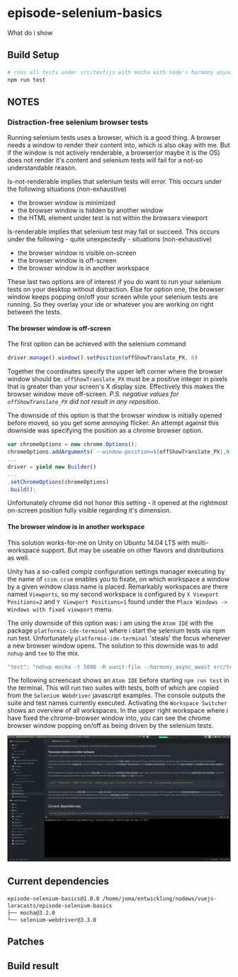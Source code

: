 # episode-selenium-basics
What do i show

## Build Setup

```bash
# runs all tests under src/test/js with mocha with node's harmony async flag enabled
npm run test
```

## NOTES

### Distraction-free selenium browser tests

Running selenium tests uses a browser, which is a good thing. A browser needs a window to render their content into, which is also okay with me. But if the window is not actively renderable, a browser(or maybe it is the OS) does not render it's content and selenium tests will fail for a not-so understandable reason.

Is-not-renderable implies that selenium tests will error. This occurs under the following situations (non-exhaustive)

- the browser window is minimized
- the browser window is hidden by another window
- the HTML element under test is not within the browsers viewport

Is-renderable implies that selenium test may fail or succeed. This occurs under the following - quite unexpectedly -  situations (non-exhaustive)
- the browser window is visible on-screen
- the browser window is off-screen
- the browser window is in another workspace

These last two options are of interest if you do want to run your selenium tests on your desktop without distraction. Else for option one, the browser window keeps popping on/off your screen while your selenium tests are running. So they overlay your ide or whatever you are working on right between the tests.

#### The browser window is off-screen
The first option can be achieved with the selenium command
```js
driver.manage().window().setPosition(offShowTranslate_PX, 0)
```
Together the coordinates specify the upper left corner where the browser window should be. `offShowTranslate_PX` must be a positive integer in pixels that is greater than your screen's X display size. Effectively this makes the browser window move off-screen.
*P.S. negative values for `offShowTranslate_PX` did not result in any reposition.*

The downside of this option is that the browser window is initially opened before moved, so you get some annoying flicker. An attempt against this downside was specifying the position as a chrome browser option.
```js
var chromeOptions = new chrome.Options();
chromeOptions.addArguments(`--window-position=${offShowTranslate_PX},0`);
...
driver = yield new Builder()
...
.setChromeOptions(chromeOptions)
.build();
```
Unfortunately chrome did not honor this setting - it opened at the rightmost on-screen position fully visible regarding it's dimension.

#### The browser window is in another workspace
This solution works-for-me on Unity on Ubuntu 14.04 LTS with multi-workspace support. But may be useable on other flavors and distributions as well.

Unity has a so-called compiz configuration settings manager executing by the name of `ccsm`. `ccsm` enables you to fixate, on which workspace a window by a given window class name is placed. Remarkably workspaces are there named `Viewports`, so my second workspace is configured by `X Viewport Positions=2` and `Y Viewport Positions=1` found under the `Place Windows -> Windows with fixed viewport` menu.

The only downside of this option was: i am using the `Atom IDE` with the package `platformio-ide-terminal` where i start the selenium tests via npm run test. Unfortunately `platformio-ide-terminal` 'steals' the focus whenever a new browser window opens. The solution to this downside was to add `nohup` and `tee` to the mix.
```js
"test": "nohup mocha -t 5000 -R xunit-file --harmony_async_await src/test/js/*_test.js </dev/null 2>&1 | tee $npm_package_config_mocha_out_file"
```
The following screencast shows an `Atom IDE` before starting `npm run test` in the terminal. This will run two suites with tests, both of which are copied from the `Selenium Webdriver` javascript examples. The console outputs the suite and test names currently executed. Activating the `Workspace Switcher` shows an overview of all workspaces. In the upper right workspace where i have fixed the chrome-browser window  into, you can see the chrome browser window popping on/off as being driven by the selenium tests.

![Demo browser in another workspace](docs/selenium-Movingthebrowsertoanotherworkspace_3.gif?raw=true)

## Current dependencies

```shell
episode-selenium-basics@1.0.0 /home/joma/entwicklung/nodews/vuejs-laracasts/episode-selenium-basics
├── mocha@3.2.0
└── selenium-webdriver@3.3.0
```

## Patches

## Build result
